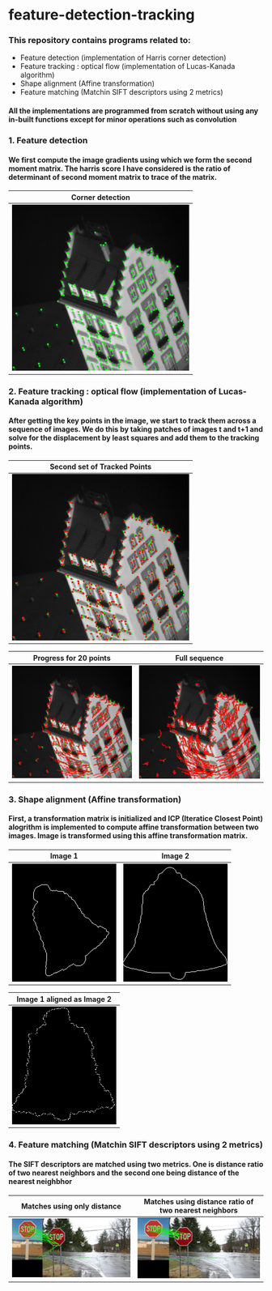 # feature-detection-tracking
### This repository contains programs related to:  

* Feature detection (implementation of Harris corner detection)  
* Feature tracking : optical flow (implementation of Lucas-Kanada algorithm)
* Shape alignment (Affine transformation)
* Feature matching (Matchin SIFT descriptors using 2 metrics)

#### All the implementations are programmed from scratch without using any in-built functions except for minor operations such as convolution

### 1. Feature detection 
#### We first compute the image gradients using which we form the second moment matrix. The harris score I have considered is the ratio of determinant of second moment matrix to trace of the matrix.

Corner detection             |  
:-------------------------:|
<img src="/results/corners.png" width="350" alt="Alt text" title="">  |  

### 2. Feature tracking : optical flow (implementation of Lucas-Kanada algorithm)
#### After getting the key points in the image, we start to track them across a sequence of images. We do this by taking patches of images t and t+1 and solve for the displacement by least squares and add them to the tracking points.
Second set of Tracked Points            | 
:-------------------------:|
<img src="results/Second_set_of_Tracked_Points.png" width="350" alt="Alt text" title=""> |

Progress for 20 points        | Full sequence |
:-------------------------:|:-------------------------:|
<img src="results/Progress_for_20_points.png" width="400" alt="Alt text" title=""> | <img src="results/Full_sequence.png" width="400" alt="Alt text" title=""> |


### 3. Shape alignment (Affine transformation)
#### First, a transformation matrix is initialized and ICP (Iteratice Closest Point) alogrithm is implemented to compute affine transformation between two images. Image is transformed using this affine transformation matrix.
Image 1        | Image 2 |
:-------------------------:|:-------------------------:|
<img src="data/shape_alignment/bell_1.png" alt="Alt text" title=""> | <img src="data/shape_alignment/bell_2.png" alt="Alt text" title=""> |

Image 1 aligned as Image 2       |
:-------------------------:|
<img src="results/alignedImage.png" alt="Alt text" title=""> | 


### 4. Feature matching (Matchin SIFT descriptors using 2 metrics)
#### The SIFT descriptors are matched using two metrics. One is distance ratio of two nearest neighbors and the second one being distance of the nearest neighbhor  


Matches using only distance        | Matches using distance ratio of two nearest neighbors |
:-------------------------:|:-------------------------:|
<img src="results/Matches_using_neighboring_distance.png" alt="Alt text" title="">  | <img src="results/Matches_using_distance_ratio.png" alt="Alt text" title=""> |








